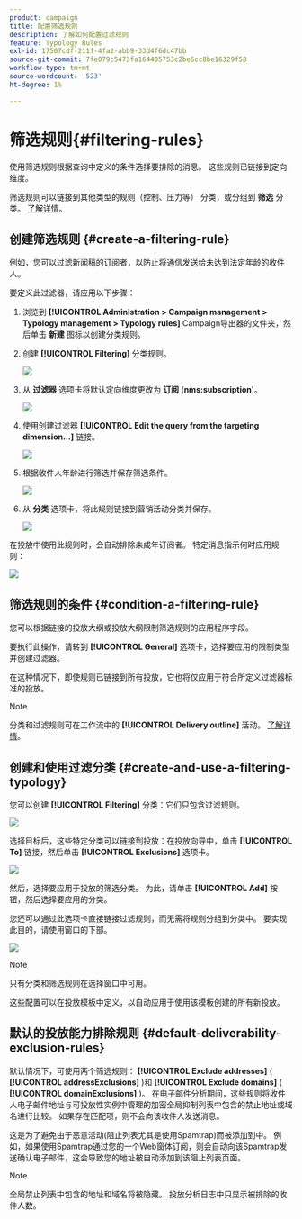 ```yaml
---
product: campaign
title: 配置筛选规则
description: 了解如何配置过滤规则
feature: Typology Rules
exl-id: 17507cdf-211f-4fa2-abb9-33d4f6dc47bb
source-git-commit: 7fe079c5473fa164405753c2be6cc8be16329f58
workflow-type: tm+mt
source-wordcount: '523'
ht-degree: 1%

---
```


# 筛选规则{#filtering-rules}

使用筛选规则根据查询中定义的条件选择要排除的消息。 这些规则已链接到定向维度。

筛选规则可以链接到其他类型的规则（控制、压力等） 分类，或分组到 **筛选** 分类。 [了解详情](#create-and-use-a-filtering-typology)。

## 创建筛选规则 {#create-a-filtering-rule}

例如，您可以过滤新闻稿的订阅者，以防止将通信发送给未达到法定年龄的收件人。

要定义此过滤器，请应用以下步骤：

1. 浏览到 **[!UICONTROL Administration > Campaign management > Typology management > Typology rules]** Campaign导出器的文件夹，然后单击 **新建** 图标以创建分类规则。
1. 创建 **[!UICONTROL Filtering]** 分类规则。

   ![](assets/campaign_opt_create_filter_01.png)

1. 从 **过滤器** 选项卡将默认定向维度更改为 **订阅** (**nms:subscription**)。

   ![](assets/campaign_opt_create_filter_02.png)

1. 使用创建过滤器 **[!UICONTROL Edit the query from the targeting dimension...]** 链接。

   ![](assets/campaign_opt_create_filter_03.png)

1. 根据收件人年龄进行筛选并保存筛选条件。

   ![](assets/campaign_opt_create_filter_03b.png)

1. 从 **分类** 选项卡，将此规则链接到营销活动分类并保存。

   ![](assets/campaign_opt_create_filter_04.png)

在投放中使用此规则时，会自动排除未成年订阅者。 特定消息指示何时应用规则：

![](assets/campaign_opt_create_filter_05.png)

## 筛选规则的条件 {#condition-a-filtering-rule}

您可以根据链接的投放大纲或投放大纲限制筛选规则的应用程序字段。

要执行此操作，请转到 **[!UICONTROL General]** 选项卡，选择要应用的限制类型并创建过滤器。
<!--
![](assets/campaign_opt_create_filter_06.png)
-->


在这种情况下，即使规则已链接到所有投放，它也将仅应用于符合所定义过滤器标准的投放。

>[!NOTE]
>
>分类和过滤规则可在工作流中的 **[!UICONTROL Delivery outline]** 活动。 [了解详情](../workflow/delivery-outline.md)。

## 创建和使用过滤分类 {#create-and-use-a-filtering-typology}

您可以创建 **[!UICONTROL Filtering]** 分类：它们只包含过滤规则。

![](assets/campaign_opt_create_typo_filtering.png)

选择目标后，这些特定分类可以链接到投放：在投放向导中，单击 **[!UICONTROL To]** 链接，然后单击 **[!UICONTROL Exclusions]** 选项卡。

![](assets/campaign_opt_apply_typo_filtering.png)

然后，选择要应用于投放的筛选分类。 为此，请单击 **[!UICONTROL Add]** 按钮，然后选择要应用的分类。

您还可以通过此选项卡直接链接过滤规则，而无需将规则分组到分类中。 要实现此目的，请使用窗口的下部。

![](assets/campaign_opt_select_typo_filtering.png)

>[!NOTE]
>
>只有分类和筛选规则在选择窗口中可用。
>
>这些配置可以在投放模板中定义，以自动应用于使用该模板创建的所有新投放。

## 默认的投放能力排除规则 {#default-deliverability-exclusion-rules}

默认情况下，可使用两个筛选规则： **[!UICONTROL Exclude addresses]** ( **[!UICONTROL addressExclusions]** )和 **[!UICONTROL Exclude domains]** ( **[!UICONTROL domainExclusions]** )。 在电子邮件分析期间，这些规则将收件人电子邮件地址与可投放性实例中管理的加密全局抑制列表中包含的禁止地址或域名进行比较。 如果存在匹配项，则不会向该收件人发送消息。

这是为了避免由于恶意活动(阻止列表尤其是使用Spamtrap)而被添加到中。 例如，如果使用Spamtrap通过您的一个Web窗体订阅，则会自动向该Spamtrap发送确认电子邮件，这会导致您的地址被自动添加到该阻止列表页面。

>[!NOTE]
>
>全局禁止列表中包含的地址和域名将被隐藏。 投放分析日志中只显示被排除的收件人数。
